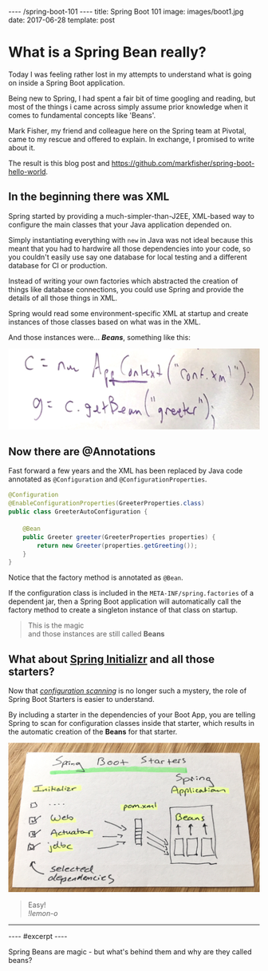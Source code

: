 ---- /spring-boot-101 ----
title: Spring Boot 101
image: images/boot1.jpg
date: 2017-06-28
template: post

# What is a Spring Bean really?

Today I was feeling rather lost in my attempts to understand what is going on inside a Spring Boot application.

Being new to Spring, I had spent a fair bit of time googling and reading, but most of the things i came across simply assume prior knowledge when it comes to fundamental concepts like 'Beans'.

Mark Fisher, my friend and colleague here on the Spring team at Pivotal, came to my rescue and offered to explain. In exchange, I promised to write about it.

The result is this blog post and https://github.com/markfisher/spring-boot-hello-world.

## In the beginning there was XML

Spring started by providing a much-simpler-than-J2EE, XML-based way to configure the main classes that your Java application depended on.

Simply instantiating everything with `new` in Java was not ideal because this meant that you had to hardwire all those dependencies into your code, so you couldn't easily use say one database for local testing and a different database for CI or production.  

Instead of writing your own factories which abstracted the creation of things like database connections, you could use Spring and provide the details of all those things in XML.

Spring would read some environment-specific XML at startup and create instances of those classes based on what was in the XML.

And those instances were... _**Beans**_, something like this:

![ApplicationContext.getBean()](/images/boot1b.jpg)

## Now there are @Annotations

Fast forward a few years and the XML has been replaced by Java code annotated as `@Configuration` and `@ConfigurationProperties`.

```java
@Configuration
@EnableConfigurationProperties(GreeterProperties.class)
public class GreeterAutoConfiguration {

	@Bean
	public Greeter greeter(GreeterProperties properties) {
		return new Greeter(properties.getGreeting());
	}
}
```


Notice that the factory method is annotated as `@Bean`.

If the configuration class is included in the `META-INF/spring.factories` of a dependent jar, then a Spring Boot application will automatically call the factory method to create a singleton instance of that class on startup.

> This is the magic  
> and those instances are still called **Beans**

## What about [Spring Initializr](https://start.spring.io/) and all those starters?

Now that [_configuration scanning_](https://docs.spring.io/spring-boot/docs/current/reference/htmlsingle/#using-boot-configuration-classes) is no longer such a mystery, the role of Spring Boot Starters is easier to understand.

By including a starter in the dependencies of your Boot App, you are telling Spring to scan for configuration classes inside that starter, which results in the automatic creation of the **Beans** for that starter.

![Initializr injection](/images/boot7.jpg)

> Easy!  
> _!lemon-o_

---


---- #excerpt ----

Spring Beans are magic - but what's behind them and why are they called beans?
